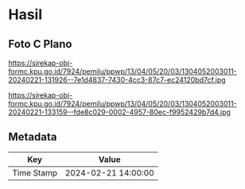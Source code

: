 # Hasil

## Foto C Plano

https://sirekap-obj-formc.kpu.go.id/7924/pemilu/ppwp/13/04/05/20/03/1304052003011-20240221-131926--7e1d4837-7430-4cc3-87c7-ec24120bd7cf.jpg

https://sirekap-obj-formc.kpu.go.id/7924/pemilu/ppwp/13/04/05/20/03/1304052003011-20240221-133159--fde8c029-0002-4957-80ec-f9952429b7d4.jpg


## Metadata

| Key        | Value               |
| ---------- | ------------------- |
| Time Stamp | 2024-02-21 14:00:00 |



